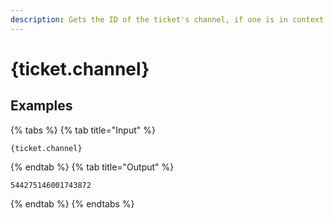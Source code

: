 ```yaml
---
description: Gets the ID of the ticket's channel, if one is in context.
---
```

# {ticket.channel}
## Examples
{% tabs %}
{% tab title="Input" %}
```text
{ticket.channel}
```
{% endtab %}
{% tab title="Output" %}
```text
544275146001743872
```
{% endtab %}
{% endtabs %}